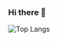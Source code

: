 ### Hi there 👋

![Top Langs](https://github-readme-stats.vercel.app/api/top-langs/?username=starcblack&layout=compact)
